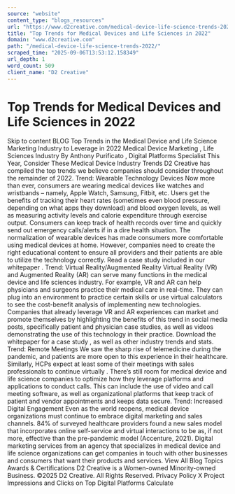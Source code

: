 ```yaml
---
source: "website"
content_type: "blogs_resources"
url: "https://www.d2creative.com/medical-device-life-science-trends-2022/"
title: "Top Trends for Medical Devices and Life Sciences in 2022"
domain: "www.d2creative.com"
path: "/medical-device-life-science-trends-2022/"
scraped_time: "2025-09-06T13:53:12.158349"
url_depth: 1
word_count: 509
client_name: "D2 Creative"
---
```


# Top Trends for Medical Devices and Life Sciences in 2022

Skip to content BLOG Top Trends in the Medical Device and Life Science Marketing Industry to Leverage in 2022 Medical Device Marketing , Life Sciences Industry By Anthony Purificato , Digital Platforms Specialist This Year, Consider These Medical Device Industry Trends D2 Creative has compiled the top trends we believe companies should consider throughout the remainder of 2022. Trend: Wearable Technology Devices Now more than ever, consumers are wearing medical devices like watches and wristbands – namely, Apple Watch, Samsung, Fitbit, etc. Users get the benefits of tracking their heart rates (sometimes even blood pressure, depending on what apps they download) and blood oxygen levels, as well as measuring activity levels and calorie expenditure through exercise output. Consumers can keep track of health records over time and quickly send out emergency calls/alerts if in a dire health situation. The normalization of wearable devices has made consumers more comfortable using medical devices at home. However, companies need to create the right educational content to ensure all providers and their patients are able to utilize the technology correctly. Read a case study included in our whitepaper . Trend: Virtual Reality/Augmented Reality Virtual Reality (VR) and Augmented Reality (AR) can serve many functions in the medical device and life sciences industry. For example, VR and AR can help physicians and surgeons practice their medical care in real-time. They can plug into an environment to practice certain skills or use virtual calculators to see the cost-benefit analysis of implementing new technologies. Companies that already leverage VR and AR experiences can market and promote themselves by highlighting the benefits of this trend in social media posts, specifically patient and physician case studies, as well as videos demonstrating the use of this technology in their practice. Download the whitepaper for a case study , as well as other industry trends and stats. Trend: Remote Meetings We saw the sharp rise of telemedicine during the pandemic, and patients are more open to this experience in their healthcare. Similarly, HCPs expect at least some of their meetings with sales professionals to continue virtually . There’s still room for medical device and life science companies to optimize how they leverage platforms and applications to conduct calls. This can include the use of video and call meeting software, as well as organizational platforms that keep track of patient and vendor appointments and keeps data secure. Trend: Increased Digital Engagement Even as the world reopens, medical device organizations must continue to embrace digital marketing and sales channels. 84% of surveyed healthcare providers found a new sales model that incorporates online self-service and virtual interactions to be as, if not more, effective than the pre-pandemic model (Accenture, 2021). Digital marketing services from an agency that specializes in medical device and life science organizations can get companies in touch with other businesses and consumers that want their products and services. View All Blog Topics Awards & Certifications D2 Creative is a Women-owned Minority-owned Business. ©2025 D2 Creative. All Rights Reserved. Privacy Policy X Project Impressions and Clicks on Top Digital Platforms Calculate
